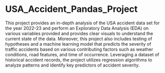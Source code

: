 # USA_Accident_Pandas_Project
This project provides an in-depth analysis of the USA accident data set for the year 2022-23 and perform an Exploratory Data Analysis (EDA) on various variables provided and provides clear visuals to understand the current state of the data. Moreover, this project also includes testing of hypotheses and a machine learning model that predicts the severity of traffic accidents based on various contributing factors such as weather conditions, road features, and time of occurrence. Leveraging a dataset of historical accident records, the project utilizes regression algorithms to analyze patterns and identify key predictors of accident severity.  
